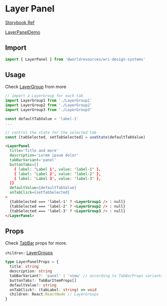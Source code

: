 # Layer Panel

[Storybook Ref](https://wri.github.io/wri-design-systems/?path=/docs/geospatial-layers-layer-panel--docs)

[LayerPanelDemo](https://github.com/wri/wri-design-systems/blob/main/src/components/Layer/LayerPanel/LayerPanelDemo.tsx)

## Import

```js
import { LayerPanel } from '@worldresources/wri-design-systems'
```

## Usage

Check [LayerGroup](https://github.com/wri/wri-design-systems/tree/main/src/components/Layer/LayerGroup) from more

```js
// import a LayerGroup for each tab
import LayerGroup1 from './LayerGroup1'
import LayerGroup2 from './LayerGroup2'
import LayerGroup3 from './LayerGroup3'
```

```js
const defaultTabValue = 'label-1'
...

// control the state for the selected tab
const [tabSelected, setTabSelected] = useState(defaultTabValue)
```

```html
<LayerPanel
  title='Title and more'
  description='Lorem ipsum dolor'
  tabBarVariant='panel'
  buttonTabs={[
    { label: 'Label 1', value: 'label-1' },
    { label: 'Label 2', value: 'label-2' },
    { label: 'Label 3', value: 'label-3' },
  ]}
  defaultValue={defaultTabValue}
  onTabClick={setTabSelected}
>
  {tabSelected === 'label-1' ? <LayerGroup1 /> : null}
  {tabSelected === 'label-2' ? <LayerGroup2 /> : null}
  {tabSelected === 'label-3' ? <LayerGroup3 /> : null}
</LayerPanel>
```

## Props

Check [TabBar](https://github.com/wri/wri-design-systems/tree/main/src/components/TabBar) props for more.

`children:` [LayerGroups](https://github.com/wri/wri-design-systems/tree/main/src/components/Layer/LayerGroup)

```ts
type LayerPanelProps = {
  title: string
  description: string
  tabBarVariant?: 'panel' | 'view' // according to TabBarProps variants
  buttonTabs?: TabBarItemProps[]
  defaultValue?: string
  onTabClick?: (tabLabel: string) => void
  children: React.ReactNode // LayerGroups
}
```
